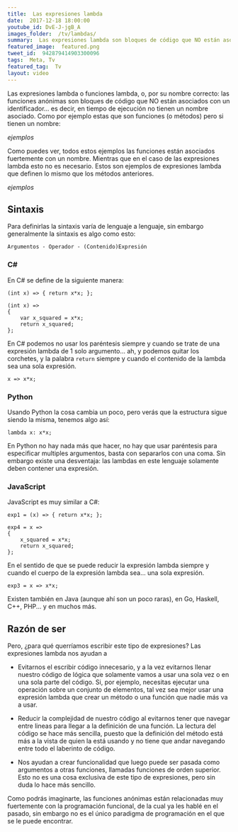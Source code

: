 ```yaml
---
title:  Las expresiones lambda
date:  2017-12-18 18:00:00
youtube_id: DvE-J-jgB_A
images_folder:  /tv/lambdas/
summary:  Las expresiones lambda son bloques de código que NO están asociados con un identificador.
featured_image:  featured.png
tweet_id:  942879414903300096
tags:  Meta, Tv
featured_tag:  Tv
layout: video
---
```


Las expresiones lambda o funciones lambda, o, por su nombre correcto: las funciones anónimas son bloques de código que NO están asociados con un identificador... es decir, en tiempo de ejecución no tienen un nombre asociado. Como por ejemplo estas que son funciones (o métodos) pero si tienen un nombre:

_ejemplos_

Como puedes ver, todos estos ejemplos las funciones están asociados fuertemente con un nombre. Mientras que en el caso de las expresiones lambda esto no es necesario. Estos son ejemplos de expresiones lambda que definen lo mismo que los métodos anteriores.

_ejemplos_

## Sintaxis

Para definirlas la sintaxis varía de lenguaje a lenguaje, sin embargo generalmente la sintaxis es algo como esto:

```
Argumentos - Operador - (Contenido)Expresión
```

### C#
En C# se define de la siguiente manera:

```
(int x) => { return x*x; };
```

```
(int x) => 
{ 
	var x_squared = x*x;
	return x_squared; 
};
```

En C# podemos no usar los paréntesis siempre y cuando se trate de una expresión lambda de 1 solo argumento... ah, y podemos quitar los corchetes, y la palabra `return` siempre y cuando el contenido de la lambda sea una sola expresión.  

```
x => x*x;
```

### Python  

Usando Python la cosa cambia un poco, pero verás que la estructura sigue siendo la misma, tenemos algo así:

```
lambda x: x*x;
```

En Python no hay nada más que hacer, no hay que usar paréntesis para especificar multiples argumentos, basta con separarlos con una coma. Sin embargo existe una desventaja: las lambdas en este lenguaje solamente deben contener una expresión. 

### JavaScript 

JavaScript es muy similar a C#:

```
exp1 = (x) => { return x*x; };
```

```
exp4 = x => 
{ 
	x_squared = x*x;
	return x_squared; 
};
```

En el sentido de que se puede reducir la expresión lambda siempre y cuando el cuerpo de la expresión lambda sea... una sola expresión.

```
exp3 = x => x*x;
```

Existen también en Java (aunque ahí son un poco raras), en Go, Haskell, C++, PHP... y en muchos más. 

## Razón de ser

Pero, ¿para qué querríamos escribir este tipo de expresiones?  Las expresiones lambda nos ayudan a

 - Evitarnos el escribir código innecesario, y a la vez evitarnos llenar nuestro código de lógica que solamente vamos a usar una sola vez o en una sola parte del código. Si, por ejemplo, necesitas ejecutar una operación sobre un conjunto de elementos, tal vez sea mejor usar una expresión lambda que crear un método o una función que nadie más va a usar.

 - Reducir la complejidad de nuestro código al evitarnos tener que navegar entre lineas para llegar a la definición de una función. La lectura del código se hace más sencilla, puesto que la definición del método está más a la vista de quien la está usando y no tiene que andar navegando entre todo el laberinto de código.  

 - Nos ayudan a crear funcionalidad que luego puede ser pasada como argumentos a otras funciones, llamadas funciones de orden superior. Esto no es una cosa exclusiva de este tipo de expresiones, pero sin duda lo hace más sencillo.
  
Como podrás imaginarte, las funciones anónimas están relacionadas muy fuertemente con la programación funcional, de la cual ya les hablé en el pasado, sin embargo no es el único paradigma de programación en el que se le puede encontrar.